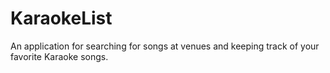 KaraokeList
===========

An application for searching for songs at venues and keeping track of your favorite Karaoke songs.

